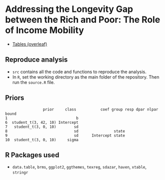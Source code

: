 # Addressing the Longevity Gap between the Rich and Poor: The Role of Income Mobility

- [Tables (overleaf)](https://www.overleaf.com/read/bgdrnkfrtnqp)

## Reproduce analysis

- `src` contains all the code and functions to reproduce the analysis.
-  In `R`, set the working directory as the main folder of the repository. Then run the `source.R` file.

## Priors

```
                 prior     class           coef group resp dpar nlpar bound
1                               b
6  student_t(3, 42, 10) Intercept
7   student_t(3, 0, 10)        sd
8                              sd                state
9                              sd      Intercept state
10  student_t(3, 0, 10)     sigma
```

## R Packages used

- `data.table`, `brms`, `ggplot2`, `ggthemes`, `texreg`, `sdazar`,
  `haven`, `xtable`, `stringr`
